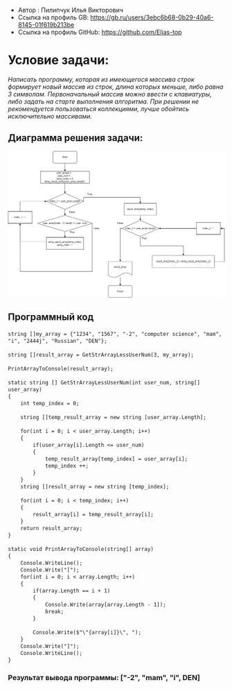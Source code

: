 - Автор : Пилипчук Илья Викторович
- Ссылка на профиль GB: https://gb.ru/users/3ebc6b68-0b29-40a6-8145-01f619b213be
- Ссылка на профиль GitHub: https://github.com/Elias-top

# **Условие задачи:**

*Написать программу, которая из имеющегося массива строк формирует новый массив из строк, длина которых меньше, либо равна 3 символам. Первоначальный массив можно ввести с клавиатуры, либо задать на старте выполнения алгоритма. При решении не рекомендуется пользоваться коллекциями, лучше обойтись исключительно массивами.*

## **Диаграмма решения задачи:**

![Диаграмма решения задачи](/Program_State.jpg)

## **Программный код**
```
string []my_array = {"1234", "1567", "-2", "computer science", "mam", "i", "2444j", "Russian", "DEN"};

string []result_array = GetStrArrayLessUserNum(3, my_array);

PrintArrayToConsole(result_array);

static string [] GetStrArrayLessUserNum(int user_num, string[] user_array)
{
    int temp_index = 0;

    string []temp_result_array = new string [user_array.Length];

    for(int i = 0; i < user_array.Length; i++)
    {
        if(user_array[i].Length <= user_num)
        {
            temp_result_array[temp_index] = user_array[i];
            temp_index ++;
        }
    }
    string []result_array = new string [temp_index];

    for(int i = 0; i < temp_index; i++)
    {
        result_array[i] = temp_result_array[i];
    }
    return result_array;
}

static void PrintArrayToConsole(string[] array)
{
    Console.WriteLine();
    Console.Write("[");
    for(int i = 0; i < array.Length; i++)
    {
        if(array.Length == i + 1)
        {
            Console.Write(array[array.Length - 1]);
            break;
        }

        Console.Write($"\"{array[i]}\", ");
    }
    Console.Write("]");
    Console.WriteLine();
}
```
### Результат вывода программы: ["-2", "mam", "i", DEN]

